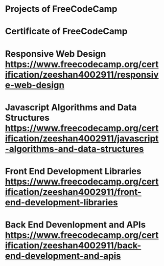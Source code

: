 # Projects of FreeCodeCamp

# Certificate of FreeCodeCamp

# Responsive Web Design https://www.freecodecamp.org/certification/zeeshan4002911/responsive-web-design

# Javascript Algorithms and Data Structures https://www.freecodecamp.org/certification/zeeshan4002911/javascript-algorithms-and-data-structures

# Front End Development Libraries https://www.freecodecamp.org/certification/zeeshan4002911/front-end-development-libraries 

# Back End Devenlopment and APIs https://www.freecodecamp.org/certification/zeeshan4002911/back-end-development-and-apis